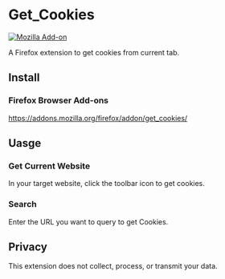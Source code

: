 # Get_Cookies

[![Mozilla Add-on](https://img.shields.io/amo/v/%7B2dd9ed48-f8c2-49c6-af63-1497e5c38763%7D?style=for-the-badge)](https://addons.mozilla.org/firefox/addon/get_cookies/)

A Firefox extension to get cookies from current tab.

## Install

### Firefox Browser Add-ons

https://addons.mozilla.org/firefox/addon/get_cookies/

## Uasge

### Get Current Website

In your target website, click the toolbar icon to get cookies.

### Search

Enter the URL you want to query to get Cookies.

## Privacy

This extension does not collect, process, or transmit your data.
